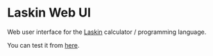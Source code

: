 # Laskin Web UI

Web user interface for the [Laskin] calculator / programming language.

You can test it from [here](https://rauli.dev/laskin-web).

[Laskin]: https://github.com/RauliL/laskin

